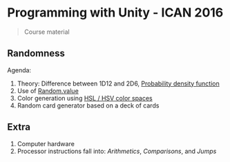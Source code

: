 # Programming with Unity - ICAN 2016

> Course material

## Randomness

Agenda:

1. Theory: Difference between 1D12 and 2D6, [Probability density function](https://en.wikipedia.org/wiki/Probability_density_function)
2. Use of [Random.value](http://docs.unity3d.com/ScriptReference/Random-value.html)
3. Color generation using [HSL / HSV color spaces](https://en.wikipedia.org/wiki/HSL_and_HSV)
4. Random card generator based on a deck of cards

## Extra

1. Computer hardware
2. Processor instructions fall into: _Arithmetics_, _Comparisons_, and _Jumps_
